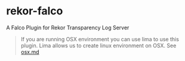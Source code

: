 # rekor-falco

A Falco Plugin for Rekor Transparency Log Server

> If you are running OSX environment you can use lima to use this plugin. Lima allows us to create linux environment on OSX. See [osx.md](docs/osx.md)

